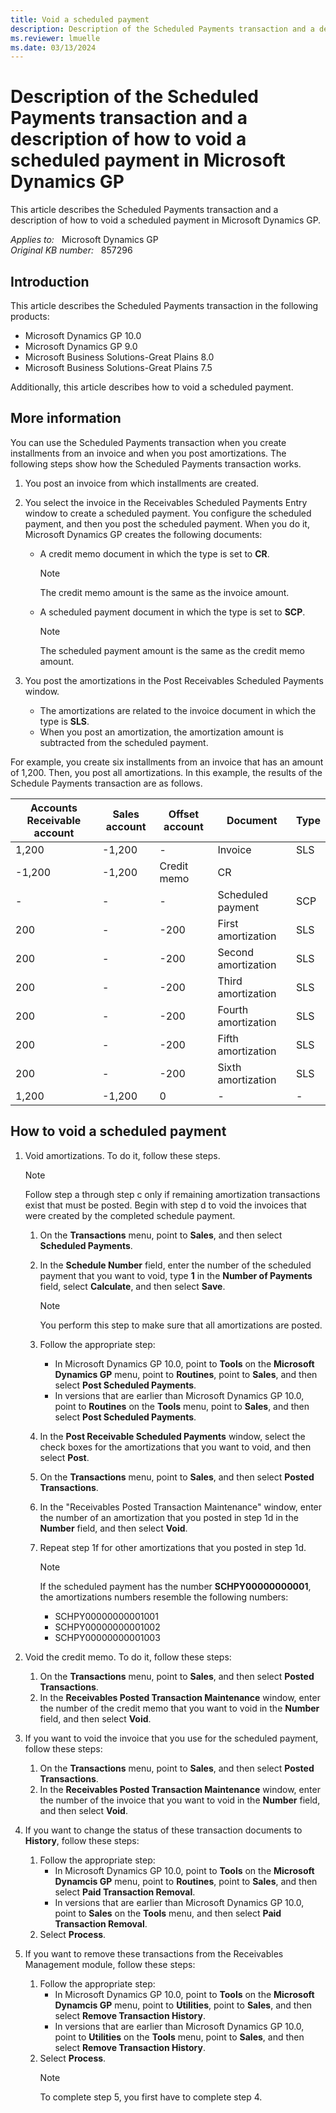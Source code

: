 ```yaml
---
title: Void a scheduled payment
description: Description of the Scheduled Payments transaction and a description of how to void a scheduled payment in Microsoft Dynamics GP.
ms.reviewer: lmuelle
ms.date: 03/13/2024
---
```

# Description of the Scheduled Payments transaction and a description of how to void a scheduled payment in Microsoft Dynamics GP

This article describes the Scheduled Payments transaction and a description of how to void a scheduled payment in Microsoft Dynamics GP.

_Applies to:_ &nbsp; Microsoft Dynamics GP  
_Original KB number:_ &nbsp; 857296

## Introduction

This article describes the Scheduled Payments transaction in the following products:

- Microsoft Dynamics GP 10.0
- Microsoft Dynamics GP 9.0
- Microsoft Business Solutions-Great Plains 8.0
- Microsoft Business Solutions-Great Plains 7.5

Additionally, this article describes how to void a scheduled payment.

## More information

You can use the Scheduled Payments transaction when you create installments from an invoice and when you post amortizations. The following steps show how the Scheduled Payments transaction works.

1. You post an invoice from which installments are created.
2. You select the invoice in the Receivables Scheduled Payments Entry window to create a scheduled payment. You configure the scheduled payment, and then you post the scheduled payment. When you do it, Microsoft Dynamics GP creates the following documents:

    - A credit memo document in which the type is set to **CR**.

        > [!NOTE]
        > The credit memo amount is the same as the invoice amount.
    - A scheduled payment document in which the type is set to **SCP**.

        > [!NOTE]
        > The scheduled payment amount is the same as the credit memo amount.

3. You post the amortizations in the Post Receivables Scheduled Payments window.

    - The amortizations are related to the invoice document in which the type is **SLS**.
    - When you post an amortization, the amortization amount is subtracted from the scheduled payment.

For example, you create six installments from an invoice that has an amount of 1,200. Then, you post all amortizations. In this example, the results of the Schedule Payments transaction are as follows.

|**Accounts Receivable account**| **Sales account** |**Offset account** |**Document** |**Type**|
|---|---|---|---|---|
|1,200|-1,200|-|Invoice|SLS|
|-1,200|-1,200|Credit memo|CR|
|-|-|-|Scheduled payment|SCP|
|200|-|-200|First amortization|SLS|
|200|-|-200|Second amortization|SLS|
|200|-|-200|Third amortization|SLS|
|200|-|-200|Fourth amortization|SLS|
|200|-|-200|Fifth amortization|SLS|
|200|-|-200|Sixth amortization|SLS|
|1,200|-1,200|0|-|-|

## How to void a scheduled payment

1. Void amortizations. To do it, follow these steps.

    > [!NOTE]
    > Follow step a through step c only if remaining amortization transactions exist that must be posted. Begin with step d to void the invoices that were created by the completed schedule payment.

    1. On the **Transactions** menu, point to **Sales**, and then select **Scheduled Payments**.
    1. In the **Schedule Number** field, enter the number of the scheduled payment that you want to void, type **1** in the **Number of Payments** field, select **Calculate**, and then select **Save**.
        > [!NOTE]
        > You perform this step to make sure that all amortizations are posted.
    1. Follow the appropriate step:
        - In Microsoft Dynamics GP 10.0, point to **Tools** on the **Microsoft Dynamics GP** menu, point to **Routines**, point to **Sales**, and then select **Post Scheduled Payments**.
        - In versions that are earlier than Microsoft Dynamics GP 10.0, point to **Routines** on the **Tools** menu, point to **Sales**, and then select **Post Scheduled Payments**.
    1. In the **Post Receivable Scheduled Payments** window, select the check boxes for the amortizations that you want to void, and then select **Post**.
    1. On the **Transactions** menu, point to **Sales**, and then select **Posted Transactions**.
    1. In the "Receivables Posted Transaction Maintenance" window, enter the number of an amortization that you posted in step 1d in the **Number** field, and then select **Void**.
    1. Repeat step 1f for other amortizations that you posted in step 1d.

        > [!NOTE]
        > If the scheduled payment has the number **SCHPY00000000001**, the amortizations numbers resemble the following numbers:
        >
        > - SCHPY00000000001001
        > - SCHPY00000000001002
        > - SCHPY00000000001003

2. Void the credit memo. To do it, follow these steps:

    1. On the **Transactions** menu, point to **Sales**, and then select **Posted Transactions**.
    1. In the **Receivables Posted Transaction Maintenance** window, enter the number of the credit memo that you want to void in the **Number** field, and then select **Void**.

3. If you want to void the invoice that you use for the scheduled payment, follow these steps:

    1. On the **Transactions** menu, point to **Sales**, and then select **Posted Transactions**.
    1. In the **Receivables Posted Transaction Maintenance** window, enter the number of the invoice that you want to void in the **Number** field, and then select **Void**.

4. If you want to change the status of these transaction documents to **History**, follow these steps:

    1. Follow the appropriate step:
        - In Microsoft Dynamics GP 10.0, point to **Tools** on the **Microsoft Dynamcis GP** menu, point to **Routines**, point to **Sales**, and then select **Paid Transaction Removal**.
        - In versions that are earlier than Microsoft Dynamics GP 10.0, point to **Sales** on the **Tools** menu, and then select **Paid Transaction Removal**.
    1. Select **Process**.

5. If you want to remove these transactions from the Receivables Management module, follow these steps:

    1. Follow the appropriate step:
        - In Microsoft Dynamics GP 10.0, point to **Tools** on the **Microsoft Dynamcis GP** menu, point to **Utilities**, point to **Sales**, and then select **Remove Transaction History**.
        - In versions that are earlier than Microsoft Dynamics GP 10.0, point to **Utilities** on the **Tools** menu, point to **Sales**, and then select **Remove Transaction History**.
    1. Select **Process**.
        > [!NOTE]
        > To complete step 5, you first have to complete step 4.
